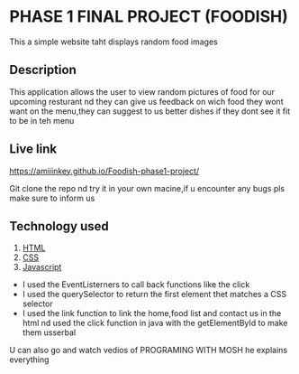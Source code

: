 # PHASE 1 FINAL PROJECT (FOODISH)

This a simple website taht displays random food images

## Description 

This application allows the user to view random pictures of food for our upcoming resturant nd they can give us feedback on wich food they wont want on the menu,they can suggest to us better dishes if they dont see it fit to be in teh menu

## Live link

https://amiiinkey.github.io/Foodish-phase1-project/

Git clone the repo nd try it in your own macine,if u encounter any bugs pls make sure to inform us

## Technology used

1. [HTML](https://)
2. [CSS](https://)
3. [Javascript](https://)

- I used the EventListerners to call back functions like the click
- I used the querySelector to return the first element thet matches a CSS selector
- I used the link function to link the home,food list and contact us in the html nd used the click function in java with the getElementById to make them usserbal

U can also go and watch vedios of PROGRAMING WITH MOSH he explains everything 

